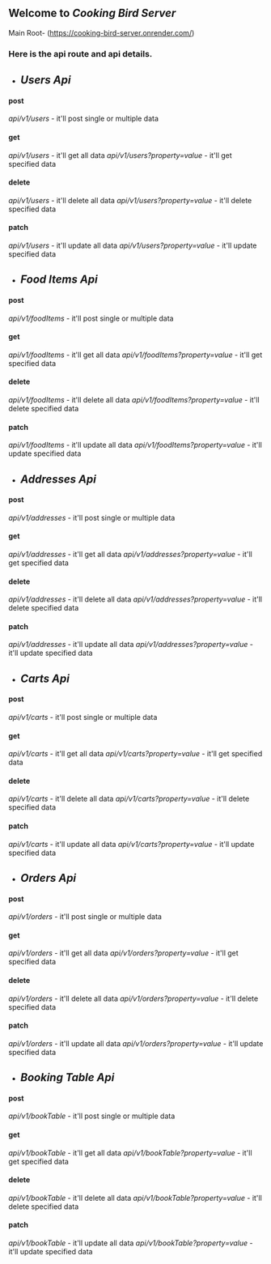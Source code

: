 ## Welcome to *Cooking Bird Server*
Main Root- (https://cooking-bird-server.onrender.com/)

### Here is the api route and api details. 

* ## *Users Api*

#### post
*api/v1/users* - it'll post single or multiple data

#### get
*api/v1/users* - it'll get all data
*api/v1/users?property=value* - it'll get specified data

#### delete
*api/v1/users* - it'll delete all data
*api/v1/users?property=value* - it'll delete specified data

#### patch
*api/v1/users* - it'll update all data
*api/v1/users?property=value* - it'll update specified data





* ## *Food Items Api*

#### post
*api/v1/foodItems* - it'll post single or multiple data

#### get
*api/v1/foodItems* - it'll get all data
*api/v1/foodItems?property=value* - it'll get specified data

#### delete
*api/v1/foodItems* - it'll delete all data
*api/v1/foodItems?property=value* - it'll delete specified data

#### patch
*api/v1/foodItems* - it'll update all data
*api/v1/foodItems?property=value* - it'll update specified data



* ## *Addresses Api*

#### post
*api/v1/addresses* - it'll post single or multiple data

#### get
*api/v1/addresses* - it'll get all data
*api/v1/addresses?property=value* - it'll get specified data

#### delete
*api/v1/addresses* - it'll delete all data
*api/v1/addresses?property=value* - it'll delete specified data

#### patch
*api/v1/addresses* - it'll update all data
*api/v1/addresses?property=value* - it'll update specified data


* ## *Carts Api*

#### post
*api/v1/carts* - it'll post single or multiple data

#### get
*api/v1/carts* - it'll get all data
*api/v1/carts?property=value* - it'll get specified data

#### delete
*api/v1/carts* - it'll delete all data
*api/v1/carts?property=value* - it'll delete specified data

#### patch
*api/v1/carts* - it'll update all data
*api/v1/carts?property=value* - it'll update specified data


* ## *Orders Api*

#### post
*api/v1/orders* - it'll post single or multiple data

#### get
*api/v1/orders* - it'll get all data
*api/v1/orders?property=value* - it'll get specified data

#### delete
*api/v1/orders* - it'll delete all data
*api/v1/orders?property=value* - it'll delete specified data

#### patch
*api/v1/orders* - it'll update all data
*api/v1/orders?property=value* - it'll update specified data



* ## *Booking Table Api*

#### post
*api/v1/bookTable* - it'll post single or multiple data

#### get
*api/v1/bookTable* - it'll get all data
*api/v1/bookTable?property=value* - it'll get specified data

#### delete
*api/v1/bookTable* - it'll delete all data
*api/v1/bookTable?property=value* - it'll delete specified data

#### patch
*api/v1/bookTable* - it'll update all data
*api/v1/bookTable?property=value* - it'll update specified data